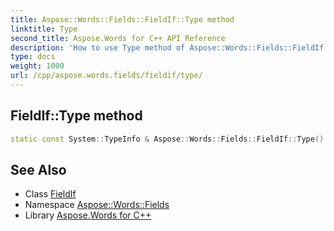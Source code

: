 ```yaml
---
title: Aspose::Words::Fields::FieldIf::Type method
linktitle: Type
second_title: Aspose.Words for C++ API Reference
description: 'How to use Type method of Aspose::Words::Fields::FieldIf class in C++.'
type: docs
weight: 1000
url: /cpp/aspose.words.fields/fieldif/type/
---
```

## FieldIf::Type method




```cpp
static const System::TypeInfo & Aspose::Words::Fields::FieldIf::Type()
```

## See Also

* Class [FieldIf](../)
* Namespace [Aspose::Words::Fields](../../)
* Library [Aspose.Words for C++](../../../)
